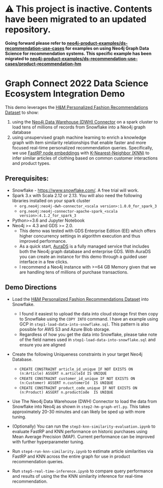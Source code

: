 # __:warning: This project is inactive. Contents have been migrated to an updated repository.__

__Going forward please refer to [neo4j-product-examples/ds-recommendation-use-cases](https://github.com/neo4j-product-examples/ds-recommendation-use-cases) for examples on using Neo4j Graph Data Science for recommendation systems.
This specific example has been migrated to [neo4j-product-examples/ds-recommendation-use-cases/product-recommendation-hm](https://github.com/neo4j-product-examples/ds-recommendation-use-cases/tree/main/product-recommendation-hm)__

# Graph Connect 2022 Data Science Ecosystem Integration Demo

This demo leverages the [H&M Personalized Fashion Recommendations Dataset](https://www.kaggle.com/competitions/h-and-m-personalized-fashion-recommendations/data) to show:
1. using the [Neo4j Data Warehouse (DWH) Connector](https://github.com/neo4j-contrib/neo4j-dwh-connector) on a spark cluster to load tens of millions of records from Snowflake into a Neo4j graph database
2. using unsupervised graph machine learning to enrich a knowledge graph with item similarity relationships that enable faster and more focused real-time personalized recommendation queries. Specifically, we use [FastRP node embeddings](https://neo4j.com/docs/graph-data-science/current/machine-learning/node-embeddings/fastrp/) with [K-Nearest-Neighbor (KNN)](https://neo4j.com/docs/graph-data-science/current/algorithms/knn/) to infer similar articles of clothing based on common customer interactions and product types. 

## Prerequisites:
 - Snowflake - https://www.snowflake.com/. A free trial will work.
 - Spark 3.x with Scala 2.12 or 2.13.  You will also need the following libraries installed on your spark cluster
   - `org.neo4j:neo4j-dwh-connector_<scala version>:1.0.0_for_spark_3`
   - `org.neo4j:neo4j-connector-apache-spark_<scala version>:4.1.2_for_spark_3`
 - Python>=3.6  and Jupyter Notebook
 - Neo4j >= 4.3 and GDS >= 2.0.
   - This demo was tested with GDS Enterprise Edition (EE) which offers higher concurrency settings in algorithm execution and thus improved performance.
   - As a quick start, [AuraDS](https://neo4j.com/cloud/platform/aura-graph-data-science/) is a fully managed service that includes both the Neo4j graph database and enterprise GDS. With AuraDS you can create an instance for this demo through a guided user interface in a few clicks.  
   - I recommend a Neo4j instance with >=64 GB Memory given that we are handling tens of millions of purchase transactions.
   
## Demo Directions
 - Load the [H&M Personalized Fashion Recommendations Dataset](https://www.kaggle.com/competitions/h-and-m-personalized-fashion-recommendations/data) into Snowflake.
   - I found it easiest to upload the data into cloud storage first then copy to Snowflake using the `COPY INTO` command.  I have an example using GCP in `step1-load-data-into-snowflake.sql`.  This pattern is also possible for AWS S3 and Azure Blob storage.
   - Regardless of how you get the data into Snowflake, please take note of the field names used in `step1-load-data-into-snowflake.sql` and ensure you are aligned
 - Create the following Uniqueness constraints in your target Neo4j Database.
   - `CREATE CONSTRAINT article_id_unique IF NOT EXISTS ON (n:Article) ASSERT n.articleId IS UNIQUE`
   - `CREATE CONSTRAINT customer_id_unique IF NOT EXISTS ON (n:Customer) ASSERT n.customerId  IS UNIQUE`
   - `CREATE CONSTRAINT product_code_unique IF NOT EXISTS ON (n:Product) ASSERT n.productCode  IS UNIQUE`

 - Use The Neo4j Data Warehouse (DWH) Connector to load the data from Snowflake into Neo4j as shown in `step2-hm-graph-etl.py`.  This takes approximately 20-30 minutes and can likely be sped up with more tuning.
 - (Optionally) You can run the `step3-knn-similarity-evaluation.ipynb` to evaluate FastRP and KNN performance on historic purchases using Mean Average Precision (MAP). Current performance can be improved with further hyperparameter tuning. 
 - Run `step4-run-knn-similarity.ipynb` to estimate article similarities via FastRP and KNN across the entire graph for use in product recommendation queries.
 - Run `step5-real-time-inference.ipynb` to compare query performance and results of using the the KNN similarity inference for real-time recommendation. 

